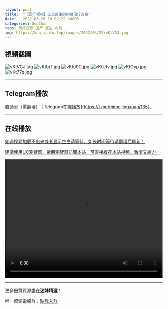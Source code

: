 ```yaml
---
layout: post
title:  "【国产视频】无良医生的内射治疗方案"
date:   2022-03-29 10:02:22 +0800
categories: GuoChan
tags: 网红视频 国产 医生 内射
img: https://kanjiantu.top/images/2022/03/29/vKtVGJ.jpg
---
```



## 視頻截圖

![vKtVGJ.jpg](https://kanjiantu.top/images/2022/03/29/vKtVGJ.jpg)
![vKtbjT.jpg](https://kanjiantu.top/images/2022/03/29/vKtbjT.jpg)
![vKtu9C.jpg](https://kanjiantu.top/images/2022/03/29/vKtu9C.jpg)
![vKtUtv.jpg](https://kanjiantu.top/images/2022/03/29/vKtUtv.jpg)
![vKtOyp.jpg](https://kanjiantu.top/images/2022/03/29/vKtOyp.jpg)
![vKt77q.jpg](https://kanjiantu.top/images/2022/03/29/vKt77q.jpg)

* * *
## Telegram播放

直通車（需翻墻）：[Telegram在線播放](https://t.me/mimeijingxuan/135）

* * *
## 在线播放
<u>如遇视频加载不出来或者显示空白请等待，如长时间等待请翻墙后刷新！</u>

<u>建議使用UC瀏覽器、歐朋瀏覽器訪問本站，可直接緩存本站視頻，激情又給力！</u>
<center><video src="https://cdn.publer.io/uploads/tmp/1648497288-23799-0848-5003/6d5f7de322024d952cdb8409174ca851.mp4" width="100%" height="380px" controls="controls"></video></center>

* * *
更多優質資源盡在**迷妹精選**！

唯一資源電報群：[點我入群](https://t.me/mimeijingxuan)


